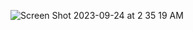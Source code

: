 ![Screen Shot 2023-09-24 at 2 35 19 AM](https://github.com/PutraGandaD/laravel-filepond-test/assets/54593964/509c4664-4ae9-4fcd-bf02-4965d9345987)

